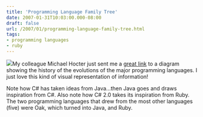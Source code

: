 ```yaml
---
title: 'Programming Language Family Tree'
date: 2007-01-31T10:03:00.000-08:00
draft: false
url: /2007/01/programming-language-family-tree.html
tags: 
- programming languages
- ruby
---
```


[![](http://4.bp.blogspot.com/_SgxaAaUGqzY/RcDeOen85mI/AAAAAAAAAAM/N6cyIMcZjG0/s200/page01.gif)](http://4.bp.blogspot.com/_SgxaAaUGqzY/RcDeOen85mI/AAAAAAAAAAM/N6cyIMcZjG0/s1600-h/page01.gif)My colleague Michael Hocter just sent me a [great link](http://www.levenez.com/lang/history.html) to a diagram showing the history of the evolutions of the major programming languages. I just love this kind of visual representation of information!  
  
Note how C# has taken ideas from Java...then Java goes and draws inspiration from C#. Also note how C# 2.0 takes its inspiration from Ruby. The two programming languages that drew from the most other languages (five) were Oak, which turned into Java, and Ruby.